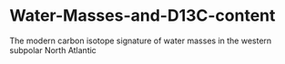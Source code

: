 # Water-Masses-and-D13C-content
The modern carbon isotope signature of water masses in the western subpolar North Atlantic
